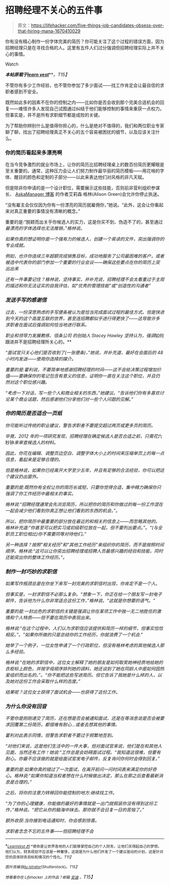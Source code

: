 # 招聘经理不关心的五件事

> 原文：<https://lifehacker.com/five-things-job-candidates-obsess-over-that-hiring-mana-1670410029>

你有没有精心制作一份字体完美的简历？你可能关注了这个过程的错误方面，因为招聘经理只是在寻找合格的人。这里有五件人们过分强调但招聘经理实际上并不关心的事情。

Watch

***本帖原载于***[***learn vest***](http://www.learnvest.com/2014/12/whats-not-important-when-finding-a-job/)***。*T15】**

不管你有多少工作经验，也不管你参加了多少面试——找工作肯定会让最自信的求职者感到不安全。

既然如此多的因素不在你的控制之内——比如你是否会收到那个完美合适机会的回复——难怪许多人发现自己试图通过纠结于他们能够控制的事情来重获一点权力。但事实是，并不是所有求职细节都是成败的关键。

为了帮助你辨别什么是值得你担心的，什么是绝对不值得的，我们和两位职业专家聊了聊，找出了招聘经理真正不关心的五个容易被困扰的细节，以及应该关注什么。

### 你的简历看起来多漂亮啊

在当今竞争激烈的就业市场上，让你的简历比招聘经理桌上的数百份简历更耀眼是至关重要的。通常，这种压力会让人们努力制作最华丽的简历模板——用花哨的字体、醒目的颜色和定制的子部分——以此来表达他们对风格的非凡天赋。

但是除非你申请的是一个设计职位，需要展示这些技能，否则前非营利组织参谋长、 [AskaManager 博客](http://www.askamanager.org/) 的作者艾莉森·格林(Alison Green)会允许你停止执迷。

“没有雇主会仅仅因为你有一份漂亮的简历就雇佣你，”她说。“此外，这会让你看起来对真正重要的事情没有清晰的概念。”

重要的是:“脱颖而出关乎你候选人的实力，这是你买不到、伪造不了的，甚至通过*最漂亮的字体选择也无法推销，”格林说。*

*如果你真的想证明你是一个强有力的候选人，创建一个易读的文件，突出强调你的专业成就。*

*例如，也许你连续三年超额完成销售目标，成功地服务了公司最困难的客户，或者被选中代表你的部门参加一个重要的行业会议——确保这些要点在你的简历上突出出来*

*还有一件事要记住？格林说，坚持事实，并补充说，招聘经理不会太看重过于主观的描述和你无法证实的自我评估，如“优秀的管理技能”或“创造性的沟通者”*

### *发送手写的感谢信*

*过去，一份深思熟虑的手写便条被认为是恰当完成面试过程的最佳方式。但是快进到今天的这个高度互联的世界，甚至连招聘都似乎进行得更快了——这导致许多求职者在面试后强调如何恰当地进行联系。*

*职业和领导力发展教练、信条公司 的创始人 Stacey Hawley 坚持认为，强调*如何跟进并不是招聘经理所关心的。**

*“面试官只关心他们是否收到了(一张便条)，”她说，并补充道，最好在会面后的 48 小时内发送——使用你选择的媒介。*

*重要的是:霍利说，不要简单地感谢招聘经理的时间——这不会给决策过程增加价值——要确保你的笔记包含有意义的信息，证明你一直在关注这个职位，并且仍然对这个职位感兴趣。*

*“考虑一下对话，写一些个人和商业相关的东西，”她建议。“告诉他们你有多喜欢讨论某个商业话题，然后感谢他们分享他们对一些个人问题的见解。”*

### *你的简历是否适合一页纸*

*你可能听过传统的职业建议，警告求职者不要提交超过两页或更多页的简历。*

*毕竟，2012 年的一项研究发现，招聘经理在确定候选人是否合适之前，只需花*六秒钟*来审查候选人的材料。*

*因此，你花在编辑、调整页边空白、调整字体大小上的时间来压缩单页上的每一点信息，看起来是足够合理的。*

*但是格林说，如果你已经离开大学至少五年，并且有足够的合法经验，你可以把这个建议扔出窗外。*

*重要的是:既然你有全权让你的简历长或短，只要你觉得合适，集中精力确保你只强调了你工作经历中最相关的事实。*

*格林说:“招聘经理通常会先浏览简历，所以把你的简历和你做过的每一份工作混在一起会减少他们看到你真正想让他们看到的东西的机会。”。*

*所以，把你简历中最重要的部分放在最近的和相关的信息上——而忽略其他的。格林补充道:“你甚至可以把实习或初级职位放在一起，但不要列出要点。”。“(与全职员工职位相比)你不需要同等对待他们。”*

*另一种选择？按照“相关经历”和“其他工作经历”来组织你的简历，而不是按照时间顺序。格林说:“这可以让你突出招聘经理或招聘人员最感兴趣的经验和技能，同时还能突出你的整体工作经历。”。*

### *制作一封巧妙的求职信*

*如果写作瓶颈总是在你坐下来写一封完美的求职信时出现，你肯定不是一个人。*

*但事实是，一封求职信不必那么复杂。“想象一下，你正在给一个朋友写一封电子邮件，告诉他为什么你非常适合这份工作，”格林说。"*这就是*你想要的语气。"*

*重要的是:一封出色的求职信的关键是强调让你在某项工作中独一无二地胜任的激情和个人特质——但不要在简历中表现出来。*

*格林说:“在这个过程中，人们认为求职信应该提供和简历一样的细节，但事实恰恰相反。”。"如果你所做的只是总结你的工作经历，你就浪费了一个机会."*

*她举了一个例子，一位女性申请了一个行政职位，但没有格林考虑的其他候选人那么多经验。*

*格林说:“在她的求职信中，这位女士解释了她的朋友是如何取笑她神经质地给她的衣柜标上颜色，并按字母顺序排列她的调料，她还谈到了她在同龄人中是如何因热爱组织而出名的。”。“你不能把这些写进简历。但它告诉了我她是什么样的人，以及她对这份工作会采取什么样的态度。”*

*结果呢？这位女士获得了面试机会——也获得了这份工作。*

### *为什么你没有回音*

*不管你是刚刚递交了简历，还在想是否会被通知面试，还是在等消息说是否会被要求回覆第二份简历，都很难有耐心…或者去想其他的事情。*

*霍利对此表示同情，但警告求职者不要过于频繁地签到。*

*“对他们来说，这是他们生活中的一件大事，但对面试官来说，他们是在和其他人见面，当然还有工作！她说:“工作总是会妨碍面试过程。“我知道这很难，但要有耐心。你最不应该做的就是给面试官发电子邮件，反复询问你何时会得到回复。”*

*重要的是:如果你真的错过了一次面试，在离开前问一问时间表来满足你的好奇心。格林说:“如果你知道当权者想在什么时候做出决定，那么在那之后查看最新消息是合理的。”*

*之后，将你的注意力转移回你能控制的地方:继续找工作。*

*“为了你的心理健康，你能做的最好的事情就是一出门就假装你没有得到这份工作，”格林说。“把它从你的脑海中抹去。那你就不会日复一日的苦恼了。”*

*额外收获:当你接到电话通知时，你会感到惊喜。*

*求职者念念不忘的五件事——但招聘经理不会*

* * *

*[<small>*LearnVest 的*</small>](http://www.learnvest.com/) <small>*使命是让世界各地的人们能够掌控自己的个人财务，让他们买得起自己的梦想。他们认为，财务规划不应该是一种奢侈，这就是为什么他们开发了一个建议驱动的计划，这是针对您的具体财务目标和情况的个性化。*T11】</small>*

*<small>*图片改编自*</small>[<small>*ilu istrator*</small>](http://www.shutterstock.com/pic.mhtml?id=163511153&src=id)<small>*(Shutterstock)。*T15】</small>*

**<small>想看看你在 Lifehacker 上的作品？邮箱</small>* [*<small>安迪</small>*](mailto:andy@lifehacker.com) *<small>。</small>T15】**
